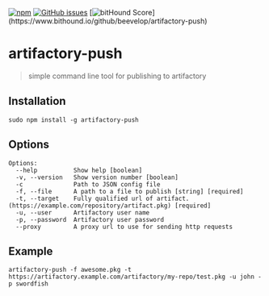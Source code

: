 [![npm](https://img.shields.io/npm/v/artifactory-push.svg?style=flat-square)](https://www.npmjs.com/package/artifactory-push)
[![GitHub issues](https://img.shields.io/github/issues/beevelop/artifactory-push.svg?style=flat-square)](https://github.com/beevelop/artifactory-push/issues)
[![bitHound Score](https://www.bithound.io/github/beevelop/artifactory-push/badges/score.svg?)](https://www.bithound.io/github/beevelop/artifactory-push)

# artifactory-push

> simple command line tool for publishing to artifactory

## Installation
```
sudo npm install -g artifactory-push
```

## Options
```
Options:
  --help          Show help [boolean]
  -v, --version   Show version number [boolean]
  -c              Path to JSON config file
  -f, --file      A path to a file to publish [string] [required]
  -t, --target    Fully qualified url of artifact. (https://example.com/repository/artifact.pkg) [required]
  -u, --user      Artifactory user name
  -p, --password  Artifactory user password
  --proxy         A proxy url to use for sending http requests
```

## Example
```
artifactory-push -f awesome.pkg -t https://artifactory.example.com/artifactory/my-repo/test.pkg -u john -p swordfish
```